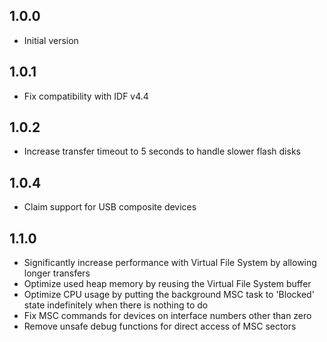 ## 1.0.0

- Initial version

## 1.0.1

- Fix compatibility with IDF v4.4

## 1.0.2

- Increase transfer timeout to 5 seconds to handle slower flash disks

## 1.0.4

- Claim support for USB composite devices

## 1.1.0

- Significantly increase performance with Virtual File System by allowing longer transfers
- Optimize used heap memory by reusing the Virtual File System buffer
- Optimize CPU usage by putting the background MSC task to 'Blocked' state indefinitely when there is nothing to do
- Fix MSC commands for devices on interface numbers other than zero
- Remove unsafe debug functions for direct access of MSC sectors
